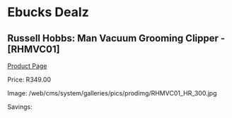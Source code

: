 
# Ebucks Dealz
## Russell Hobbs: Man Vacuum Grooming Clipper - [RHMVC01]
[Product Page](https://www.ebucks.com/web/shop/productSelected.do?prodId=480336078&catId=1186081080)

Price: R349.00

Image: /web/cms/system/galleries/pics/prodimg/RHMVC01_HR_300.jpg

Savings: 


	